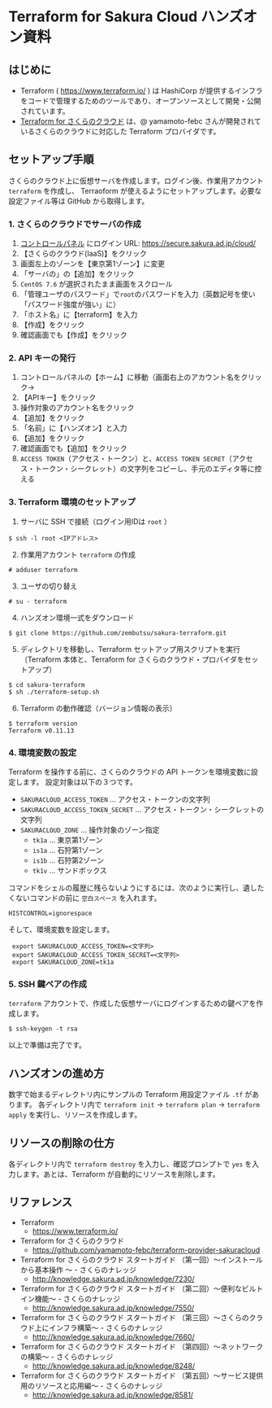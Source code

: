 # Terraform for Sakura Cloud ハンズオン資料

## はじめに

* Terraform ( https://www.terraform.io/ ) は HashiCorp が提供するインフラをコードで管理するためのツールであり、オープンソースとして開発・公開されています。
* [Terraform for さくらのクラウド](https://github.com/yamamoto-febc/terraform-provider-sakuracloud) は、@ yamamoto-febc さんが開発されているさくらのクラウドに対応した Terraform プロバイダです。

## セットアップ手順

さくらのクラウド上に仮想サーバを作成します。ログイン後、作業用アカウント `terraform` を作成し、 Terraoform が使えるようにセットアップします。必要な設定ファイル等は GitHub から取得します。

### 1. さくらのクラウドでサーバの作成

1. [コントロールパネル](https://secure.sakura.ad.jp/cloud/) にログイン URL: https://secure.sakura.ad.jp/cloud/
2. 【さくらのクラウド(IaaS)】をクリック
3. 画面左上のゾーンを【東京第1ゾーン】に変更
4. 「サーバの」の【追加】をクリック
5. `CentOS 7.6` が選択されたまま画面をスクロール
6. 「管理ユーザのパスワード」で`root`のパスワードを入力（英数記号を使い「パスワード強度が強い」に）
7. 「ホスト名」に【terraform】を入力
8. 【作成】をクリック
9. 確認画面でも【作成】をクリック

### 2. API キーの発行

1. コントロールパネルの【ホーム】に移動（画面右上のアカウント名をクリック→
2. 【APIキー】をクリック
3. 操作対象のアカウント名をクリック
3. 【追加】をクリック
4. 「名前」に【ハンズオン】と入力
5. 【追加】をクリック
6. 確認画面でも【追加】をクリック
7. `ACCESS TOKEN`（アクセス・トークン）と、`ACCESS TOKEN SECRET`（アクセス・トークン・シークレット）の文字列をコピーし、手元のエディタ等に控える

### 3. Terraform 環境のセットアップ

1. サーバに SSH で接続（ログイン用IDは `root` ）
```
$ ssh -l root <IPアドレス>
```
2. 作業用アカウント `terraform` の作成
```
# adduser terraform
```
3. ユーザの切り替え
```
# su - terraform
```
4. ハンズオン環境一式をダウンロード
```
$ git clone https://github.com/zembutsu/sakura-terraform.git
```
5. ディレクトリを移動し、Terraform セットアップ用スクリプトを実行（Terraform 本体と、Terraform for さくらのクラウド・プロバイダをセットアップ）
```
$ cd sakura-terraform
$ sh ./terraform-setup.sh
```
6. Terraform の動作確認（バージョン情報の表示）
```
$ terraform version
Terraform v0.11.13
```

### 4. 環境変数の設定

Terraform を操作する前に、さくらのクラウドの API トークンを環境変数に設定します。
設定対象は以下の３つです。

* `SAKURACLOUD_ACCESS_TOKEN` … アクセス・トークンの文字列
* `SAKURACLOUD_ACCESS_TOKEN_SECRET` … アクセス・トークン・シークレットの文字列
* `SAKURACLOUD_ZONE` … 操作対象のゾーン指定
  * `tk1a` … 東京第1ゾーン
  * `is1a` … 石狩第1ゾーン
  * `is1b` … 石狩第2ゾーン
  * `tk1v` … サンドボックス

コマンドをシェルの履歴に残らないようにするには、次のように実行し、遺したくないコマンドの前に `空白スペース` を入れます。
```
HISTCONTROL=ignorespace
```
そして、環境変数を設定します。
```
 export SAKURACLOUD_ACCESS_TOKEN=<文字列>
 export SAKURACLOUD_ACCESS_TOKEN_SECRET=<文字列>
 export SAKURACLOUD_ZONE=tk1a
```

### 5. SSH 鍵ペアの作成

`terraform` アカウントで、作成した仮想サーバにログインするための鍵ペアを作成します。
```
$ ssh-keygen -t rsa
```


以上で準備は完了です。

## ハンズオンの進め方

数字で始まるディレクトリ内にサンプルの Terraform 用設定ファイル `.tf` があります。
各ディレクトリ内で `terraform init` →  `terraform plan` → `terraform apply` を実行し、リソースを作成します。

## リソースの削除の仕方

各ディレクトリ内で `terraform destroy` を入力し、確認プロンプトで `yes` を入力します。あとは、Terraform が自動的にリソースを削除します。

## リファレンス

* Terraform
  * https://www.terraform.io/
* Terraform for さくらのクラウド
  * https://github.com/yamamoto-febc/terraform-provider-sakuracloud
* Terraform for さくらのクラウド スタートガイド （第一回）～インストールから基本操作 ～ - さくらのナレッジ
  * http://knowledge.sakura.ad.jp/knowledge/7230/
* Terraform for さくらのクラウド スタートガイド （第二回）～便利なビルトイン機能～ - さくらのナレッジ
  * http://knowledge.sakura.ad.jp/knowledge/7550/
* Terraform for さくらのクラウド スタートガイド （第三回）〜さくらのクラウド上にインフラ構築〜 - さくらのナレッジ
  * http://knowledge.sakura.ad.jp/knowledge/7660/
* Terraform for さくらのクラウド スタートガイド （第四回）〜ネットワークの構築〜 - さくらのナレッジ
  * http://knowledge.sakura.ad.jp/knowledge/8248/
* Terraform for さくらのクラウド スタートガイド （第五回）〜サービス提供用のリソースと応用編〜 - さくらのナレッジ
  * http://knowledge.sakura.ad.jp/knowledge/8581/
   

